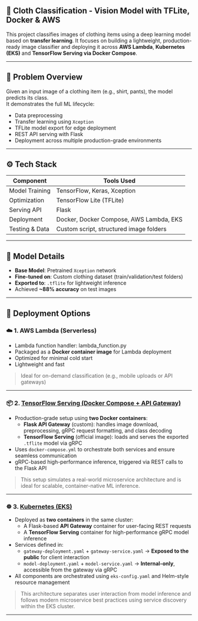 ## 👕 Cloth Classification  - Vision Model with TFLite, Docker & AWS

This project classifies images of clothing items using a deep learning model based on **transfer learning**. 
It focuses on building a lightweight, production-ready image classifier and deploying it across **AWS Lambda**, 
**Kubernetes (EKS)** and **TensorFlow Serving via Docker Compose**.

---

## 🧠 Problem Overview

Given an input image of a clothing item (e.g., shirt, pants), the model predicts its class.  
It demonstrates the full ML lifecycle:
- Data preprocessing
- Transfer learning using `Xception`
- TFLite model export for edge deployment
- REST API serving with Flask
- Deployment across multiple production-grade environments

---

## ⚙️ Tech Stack

| Component        | Tools Used                          |
|------------------|-------------------------------------|
| Model Training   | TensorFlow, Keras, Xception         |
| Optimization     | TensorFlow Lite (TFLite)            |
| Serving API      | Flask                               |
| Deployment       | Docker, Docker Compose, AWS Lambda, EKS |
| Testing & Data   | Custom script, structured image folders |

---

## 🧪 Model Details

- **Base Model**: Pretrained `Xception` network
- **Fine-tuned on**: Custom clothing dataset (train/validation/test folders)
- **Exported to**: `.tflite` for lightweight inference
- Achieved **~88% accuracy** on test images

---

## 🚀 Deployment Options

### ☁️ 1. AWS Lambda (Serverless)

- Lambda function handler: lambda_function.py
- Packaged as a **Docker container image** for Lambda deployment
- Optimized for minimal cold start
- Lightweight and fast

> Ideal for on-demand classification (e.g., mobile uploads or API gateways)

  ---

### 📦 2. [TensorFlow Serving (Docker Compose + API Gateway)](./Tf_Serving_Docker_Compose)

- Production-grade setup using **two Docker containers**:
  - **Flask API Gateway** (custom): handles image download, preprocessing, gRPC request formatting, and class decoding
  - **TensorFlow Serving** (official image): loads and serves the exported `.tflite` model via gRPC
- Uses `docker-compose.yml` to orchestrate both services and ensure seamless communication
- gRPC-based high-performance inference, triggered via REST calls to the Flask API

> This setup simulates a real-world microservice architecture and is ideal for scalable, container-native ML inference.

---

### ☸️ 3. [Kubernetes (EKS)](./EKS_Model_Deployment)

- Deployed as **two containers** in the same cluster:
  - A Flask-based **API Gateway** container for user-facing REST requests
  - A **TensorFlow Serving** container for high-performance gRPC model inference
- Services defined in:
  - `gateway-deployment.yaml` + `gateway-service.yaml` → **Exposed to the public** for client interaction
  - `model-deployment.yaml` + `model-service.yaml` → **Internal-only**, accessible from the gateway via gRPC
- All components are orchestrated using `eks-config.yaml` and Helm-style resource management

> This architecture separates user interaction from model inference and follows modern microservice best practices using service discovery within the EKS cluster.

---

